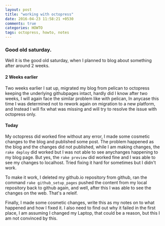 ```yaml
---
layout: post
title: "working with octopress"
date: 2016-04-23 11:58:21 +0530
comments: true
categories: HOWTO
tags: octopress, howto, notes
---
```


### Good old saturday.

Well it is the good old saturday, when I planned to blog about something after around 2 weeks. 
<!--more-->
#### 2 Weeks earlier
Two weeks earlier I sat up, migrated my blog from pelican to octopress keeping the underlying githubpages intact, hardly did I know after two weeks, I will again face the similar problem like with pelican, In anycase this time I was determined not to rework again on migration to a new platform, and Instead I will fix what was missing and will try to resolve the issue with octopress only.

#### Today
My octopress did worked fine without any error, I made some cosmetic changes to the blog and published some post. The problem happened as the blog and the changes did not published, while I am making changes, the ```rake deploy``` did worked but I was not able to see anychanges happening to my blog page. But yes, the ```rake preview``` did worked fine and I was able to see my changes to localhost. Tried fixing it hard for sometimes but I didn't work. 

To make it work, I deleted my github.io repository from github, ran the command ```rake github_setup_pages``` pushed the content from my local repository back to github again, and well, after this I was able to see the changes on the web. That's a releif.

Finally, I made some cosmetic changes, write this as my notes on to what happened and how I fixed it. I also need to find out why it failed in the first place, I am assuming I changed my Laptop, that could be a reason, but this I am not convinced by this.

